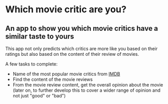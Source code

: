 # Which movie critic are you?
## An app to show you which movie critics have a similar taste to yours

This app not only predicts which critics are more like you based on their ratings but also based on the content of their review of movies.

A few tasks to complete:
- Name of the most popular movie critics from [IMDB](www.imdb.com)
- Find the content of the movie reviews
- From the movie review content, get the overall opinion about the movie (later on, to further develop this to cover a wider range of opinion and not just "good" or "bad")